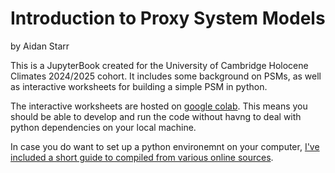 # Introduction to Proxy System Models
by Aidan Starr

This is a JupyterBook created for the University of Cambridge Holocene Climates 2024/2025 cohort. It includes some background on PSMs, as well as interactive worksheets for building a simple PSM in python. 

The interactive worksheets are hosted on [google colab](https://research.google.com/colaboratory/faq.html). This means you should be able to develop and run the code without havng to deal with python dependencies on your local machine.

In case you do want to set up a python environemnt on your computer, [I've included a short guide to compiled from various online sources](python-env-primer.md).
